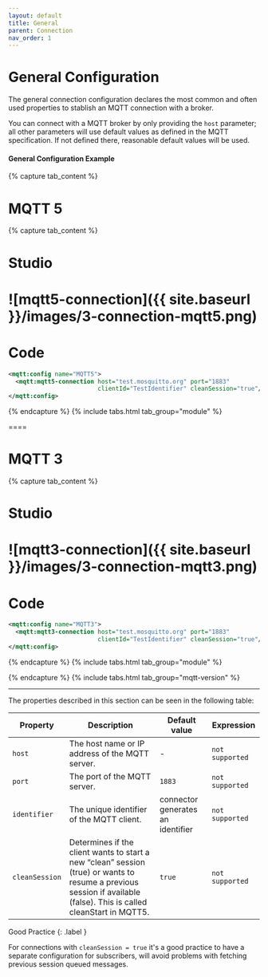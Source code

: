 ```yaml
---
layout: default
title: General
parent: Connection
nav_order: 1
---
```


# General Configuration
The general connection configuration declares the most common and often used properties to stablish an MQTT connection with a broker.

You can connect with a MQTT broker by only providing the `host` parameter; all other parameters will use default values as defined in the MQTT specification. If not defined there, reasonable default values will be used. 

#### General Configuration Example
{% capture tab_content %}

MQTT 5
===

  {% capture tab_content %}
  
  Studio
  ===
![mqtt5-connection]({{ site.baseurl }}/images/3-connection-mqtt5.png)
  ====

  Code
  ===

```xml
<mqtt:config name="MQTT5">
  <mqtt:mqtt5-connection host="test.mosquitto.org" port="1883" 
                         clientId="TestIdentifier" cleanSession="true"/>
</mqtt:config>
```

  {% endcapture %}
  {% include tabs.html tab_group="module" %}

====

MQTT 3
===

  {% capture tab_content %}
  
  Studio
  ===
![mqtt3-connection]({{ site.baseurl }}/images/3-connection-mqtt3.png)
  ====

  Code
  ===

```xml
<mqtt:config name="MQTT3">
  <mqtt:mqtt3-connection host="test.mosquitto.org" port="1883" 
                         clientId="TestIdentifier" cleanSession="true"/>
</mqtt:config>
```

  {% endcapture %}
  {% include tabs.html tab_group="module" %}


{% endcapture %}
{% include tabs.html tab_group="mqtt-version" %}

---

The properties described in this section can be seen in the following table:

| Property | Description | Default value | Expression |
| ----------- | ----------- | ------------- | ------- |
| `host` | The host name or IP address of the MQTT server. | - | `not supported` |
| `port` | The port of the MQTT server. | `1883` | `not supported` |
| `identifier` | The unique identifier of the MQTT client. | connector generates an identifier | `not supported` |
| `cleanSession` | Determines if the client wants to start a new “clean” session (true) or wants to resume a previous session if available (false). This is called cleanStart in MQTT5. | `true` | `not supported` |

Good Practice
{: .label }

For connections with `cleanSession = true` it's a good practice to have a separate configuration for subscribers, will avoid problems with fetching previous session queued messages.
